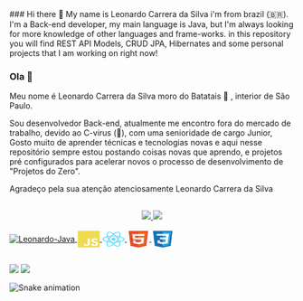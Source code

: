 <div>
### Hi there 🖖
My name is Leonardo Carrera da Silva i'm from brazil (🇧🇷).
I'm a Back-end developer, my main language is Java, but I'm always looking for more knowledge of other languages and frame-works.
in this repository you will find REST API Models, CRUD JPA, Hibernates and some personal projects that I am working on right now!

### Ola 🖖
Meu nome é Leonardo Carrera da Silva moro do Batatais 🥔 , interior de  São Paulo.

Sou desenvolvedor Back-end, atualmente me encontro fora do mercado de trabalho, devido ao C-virus (🦠), com uma senioridade de cargo Junior, Gosto muito de aprender técnicas e tecnologias novas e aqui nesse repositório sempre estou postando coisas novas que aprendo, e projetos pré configurados para acelerar novos o processo de desenvolvimento de "Projetos do Zero".

Agradeço pela sua atenção atenciosamente Leonardo Carrera da Silva
</div>

##

<div align="center">
  <a href="https://github.com/LeonardoCarreraSilva">
  <img height="180em" src="https://github-readme-stats.vercel.app/api?username=LeonardoCarreraSilva&show_icons=true&theme=dracula&include_all_commits=true&count_private=true"/>
  <img height="180em" src="https://github-readme-stats.vercel.app/api/top-langs/?username=LeonardoCarreraSilva&layout=compact&langs_count=7&theme=dracula"/>
</div>
    
<div style="display: inline_block"><br>
  <img align="center" alt="Leonardo-Java" height="30" width="40" src="https://cdn.jsdelivr.net/gh/devicons/devicon/icons/java/java-original.svg">
  <img align="center" alt="Leonardo-Js" height="30" width="40" src="https://raw.githubusercontent.com/devicons/devicon/master/icons/javascript/javascript-plain.svg">
  <img align="center" alt="Leonardo-React" height="30" width="40" src="https://raw.githubusercontent.com/devicons/devicon/master/icons/react/react-original.svg">
  <img align="center" alt="Leonardo-HTML" height="30" width="40" src="https://raw.githubusercontent.com/devicons/devicon/master/icons/html5/html5-original.svg">
  <img align="center" alt="Leonardo-CSS" height="30" width="40" src="https://raw.githubusercontent.com/devicons/devicon/master/icons/css3/css3-original.svg">
</div>
  
  ##
  <div> 
  <a href = "mailto:leonardocarrerasilva.ads@hotmail.com"><img src="https://img.shields.io/badge/Microsoft_Outlook-0078D4?style=for-the-badge&logo=microsoft-outlook&logoColor=white" target="_blank"></a>
  <a href="https://www.linkedin.com/in/rafaella-ballerini-45875016a" target="_blank"><img src="https://img.shields.io/badge/-LinkedIn-%230077B5?style=for-the-badge&logo=linkedin&logoColor=white" target="_blank"></a> 
 
  ![Snake animation](https://github.com/LeonardoCarreraSilva/workflows/blob/output/github-contribution-grid-snake.svg)
 
</div>
